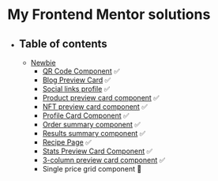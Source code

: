 # My Frontend Mentor solutions

- ## Table of contents
  - [Newbie](./newbie)
    - [QR Code Component](./newbie/qr-code-component) ✅
    - [Blog Preview Card](./newbie/blog-preview-card/) ✅
    - [Social links profile](./newbie/social-links-profile/) ✅
    - [Product preview card component](./newbie/product-preview-card-component/) ✅
    - [NFT preview card component](./newbie/nft-preview-card-component/) ✅
    - [Profile Card Component](./newbie/profile-card-component/) ✅
    - [Order summary component](./newbie/order-summary-component/) ✅
    - [Results summary component](./newbie/results-summary-component/) ✅
    - [Recipe Page](./newbie/recipe-page/) ✅
    - [Stats Preview Card Component](./newbie/stats-preview-card-component/) ✅
    - [3-column preview card component](./newbie/3-column-preview-card-component/) ✅
    - Single price grid component 🚧
